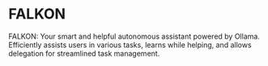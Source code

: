 # FALKON
FALKON: Your smart and helpful autonomous assistant powered by Ollama. Efficiently assists users in various tasks, learns while helping, and allows delegation for streamlined task management.

